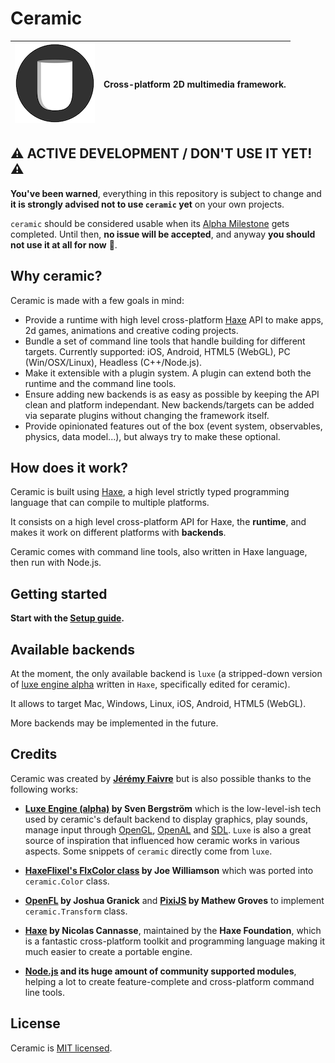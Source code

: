 # Ceramic

| ![Ceramic Logo](/tools/resources/AppIcon-128.png) | Cross-platform 2D multimedia framework. |
| - | - |

## ⚠️ ACTIVE DEVELOPMENT / DON'T USE IT YET! ⚠️

**You've been warned**, everything in this repository is subject to change and **it is strongly advised not to use `ceramic` yet** on your own projects.

`ceramic` should be considered usable when its [Alpha Milestone](https://github.com/ceramic-engine/ceramic/milestone/1) gets completed. Until then, **no issue will be accepted**, and anyway **you should not use it at all for now** 🙂.

## Why ceramic?

Ceramic is made with a few goals in mind:

* Provide a runtime with high level cross-platform [Haxe](http://haxe.org) API to make apps, 2d games, animations and creative coding projects.
* Bundle a set of command line tools that handle building for different targets. Currently supported: iOS, Android, HTML5 (WebGL), PC (Win/OSX/Linux), Headless (C++/Node.js).
* Make it extensible with a plugin system. A plugin can extend both the runtime and the command line tools.
* Ensure adding new backends is as easy as possible by keeping the API clean and platform independant. New backends/targets can be added via separate plugins without changing the framework itself.
* Provide opinionated features out of the box (event system, observables, physics, data model...), but always try to make these optional.

## How does it work?

Ceramic is built using [Haxe](http://haxe.org), a high level strictly typed programming language that can compile to multiple platforms.

It consists on a high level cross-platform API for Haxe, the **runtime**, and makes it work on different platforms with **backends**.

Ceramic comes with command line tools, also written in Haxe language, then run with Node.js.

## Getting started

**Start with the [Setup guide](https://github.com/ceramic-engine/ceramic/wiki/Setup).**

## Available backends

At the moment, the only available backend is `luxe` (a stripped-down version of [luxe engine alpha](https://luxeengine.com/alpha/) written in `Haxe`, specifically edited for ceramic).

It allows to target Mac, Windows, Linux, iOS, Android, HTML5 (WebGL).

More backends may be implemented in the future.

## Credits

Ceramic was created by **[Jérémy Faivre](https://github.com/jeremyfa)** but is also possible thanks to the following works:

* **[Luxe Engine (alpha)](https://luxeengine.com/alpha/) by Sven Bergström** which is the low-level-ish tech used by ceramic's default backend to display graphics, play sounds, manage input through [OpenGL](https://www.opengl.org/), [OpenAL](https://www.openal.org/) and [SDL](https://www.libsdl.org/). `Luxe` is also a great source of inspiration that influenced how ceramic works in various aspects. Some snippets of `ceramic` directly come from `luxe`.

* **[HaxeFlixel's FlxColor class](https://github.com/HaxeFlixel/flixel/blob/a59545015a65a42b8f24b08262ac80de020deb37/flixel/util/FlxColor.hx) by Joe Williamson** which was ported into `ceramic.Color` class.

* **[OpenFL](https://github.com/openfl/openfl/blob/0b84012052fc8f6ab2e211c93769c99ad331beb9/openfl/geom/Matrix.hx) by Joshua Granick** and **[PixiJS](https://github.com/pixijs/pixi.js/blob/85aaea595f77bf0511886c499fc2733d4f5ba524/src/core/math/Matrix.js) by Mathew Groves** to implement `ceramic.Transform` class.

* **[Haxe](https://haxe.org/) by Nicolas Cannasse**, maintained by the **Haxe Foundation**, which is a fantastic cross-platform toolkit and programming language making it much easier to create a portable engine.

* **[Node.js](https://nodejs.org/) and its huge amount of community supported modules**, helping a lot to create feature-complete and cross-platform command line tools.

## License

Ceramic is [MIT licensed](LICENSE).
